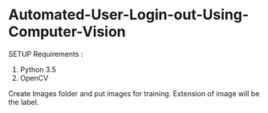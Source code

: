 # Automated-User-Login-out-Using-Computer-Vision

SETUP Requirements :
1) Python 3.5
2) OpenCV

Create Images folder and put images for training. Extension of image will be the label.
